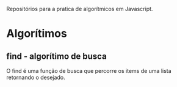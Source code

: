 Repositórios para a pratica de algorítmicos em Javascript.

# Algorítimos

## find - algorítimo de busca
O find é uma função de busca que percorre os items de uma lista retornando o 
desejado.